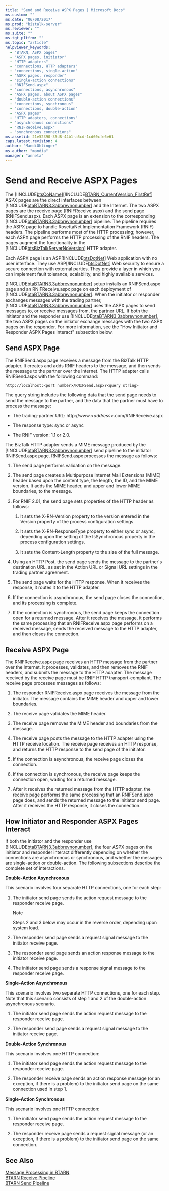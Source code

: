 ```yaml
---
title: "Send and Receive ASPX Pages | Microsoft Docs"
ms.custom: ""
ms.date: "06/08/2017"
ms.prod: "biztalk-server"
ms.reviewer: ""
ms.suite: ""
ms.tgt_pltfrm: ""
ms.topic: "article"
helpviewer_keywords: 
  - "BTARN, ASPX pages"
  - "ASPX pages, initiator"
  - "HTTP adapters"
  - "connections, HTTP adapters"
  - "connections, single-action"
  - "ASPX pages, responder"
  - "single-action connections"
  - "RNIFSend.aspx"
  - "connections, asynchronous"
  - "ASPX pages, about ASPX pages"
  - "double-action connections"
  - "connections, synchronous"
  - "connections, double-action"
  - "ASPX pages"
  - "HTTP adapters, connections"
  - "asynchronous connections"
  - "RNIFReceive.aspx"
  - "synchronous connections"
ms.assetid: 21e52390-35d8-44b1-a5cd-1cd60cfe6e61
caps.latest.revision: 4
author: "MandiOhlinger"
ms.author: "mandia"
manager: "anneta"
---
```

# Send and Receive ASPX Pages
The [!INCLUDE[btsCoName](../../includes/btsconame-md.md)][!INCLUDE[BTARN_CurrentVersion_FirstRef](../../includes/btarn-currentversion-firstref-md.md)] ASPX pages are the direct interfaces between [!INCLUDE[btaBTARN3.3abbrevnonumber](../../includes/btabtarn3-3abbrevnonumber-md.md)] and the Internet. The two ASPX pages are the receive page (RNIFReceive.aspx) and the send page (RNIFSend.aspx). Each ASPX page is an extension to the corresponding [!INCLUDE[btaBTARN3.3abbrevnonumber](../../includes/btabtarn3-3abbrevnonumber-md.md)] pipeline. The pipeline requires the ASPX page to handle RosettaNet Implementation Framework (RNIF) headers. The pipeline performs most of the HTTP processing; however, each ASPX page performs the HTTP processing of the RNIF headers. The pages augment the functionality in the [!INCLUDE[btsBizTalkServerNoVersion](../../includes/btsbiztalkservernoversion-md.md)] HTTP adapter.  
  
 Each ASPX page is an ASP[!INCLUDE[btsDotNet](../../includes/btsdotnet-md.md)] Web application with no user interface. They use ASP[!INCLUDE[btsDotNet](../../includes/btsdotnet-md.md)] Web security to ensure a secure connection with external parties. They provide a layer in which you can implement fault tolerance, scalability, and highly available services.  
  
 [!INCLUDE[btaBTARN3.3abbrevnonumber](../../includes/btabtarn3-3abbrevnonumber-md.md)] setup installs an RNIFSend.aspx page and an RNIFReceive.aspx page on each deployment of [!INCLUDE[btaBTARN3.3abbrevnonumber](../../includes/btabtarn3-3abbrevnonumber-md.md)]. When the initiator or responder exchanges messages with the trading partner, [!INCLUDE[btaBTARN3.3abbrevnonumber](../../includes/btabtarn3-3abbrevnonumber-md.md)] uses the ASPX pages to send messages to, or receive messages from, the partner URL. If both the initiator and the responder use [!INCLUDE[btaBTARN3.3abbrevnonumber](../../includes/btabtarn3-3abbrevnonumber-md.md)], the two ASPX pages on the initiator exchange messages with the two ASPX pages on the responder. For more information, see the "How Initiator and Responder ASPX Pages Interact" subsection below.  
  
## Send ASPX Page  
 The RNIFSend.aspx page receives a message from the BizTalk HTTP adapter. It creates and adds RNIF headers to the message, and then sends the message to the partner over the Internet. The HTTP adapter calls RNIFSend.aspx with the following command:  
  
```  
http://localhost:<port number>/RNIFSend.aspx?<query string>  
```  
  
 The query string includes the following data that the send page needs to send the message to the partner, and the data that the partner must have to process the message:  
  
-   The trading-partner URL: http://www.\<*address*\>.com/RNIFReceive.aspx  
  
-   The response type: sync or async  
  
-   The RNIF version: 1.1 or 2.0.  
  
 The BizTalk HTTP adapter sends a MIME message produced by the [!INCLUDE[btaBTARN3.3abbrevnonumber](../../includes/btabtarn3-3abbrevnonumber-md.md)] send pipeline to the initiator RNIFSend.aspx page. RNIFSend.aspx processes the message as follows:  
  
1.  The send page performs validation on the message.  
  
2.  The send page creates a Multipurpose Internet Mail Extensions (MIME) header based upon the content type, the length, the ID, and the MIME version. It adds the MIME header, and upper and lower MIME boundaries, to the message.  
  
3.  For RNIF 2.01, the send page sets properties of the HTTP header as follows:  
  
    1.  It sets the X-RN-Version property to the version entered in the Version property of the process configuration settings.  
  
    2.  It sets the X-RN-ResponseType property to either sync or async, depending upon the setting of the IsSynchronous property in the process configuration settings.  
  
    3.  It sets the Content-Length property to the size of the full message.  
  
4.  Using an HTTP Post, the send page sends the message to the partner's destination URL, as set in the Action URL or Signal URL settings in the trading partner agreement.  
  
5.  The send page waits for the HTTP response. When it receives the response, it routes it to the HTTP adapter.  
  
6.  If the connection is asynchronous, the send page closes the connection, and its processing is complete.  
  
7.  If the connection is synchronous, the send page keeps the connection open for a returned message. After it receives the message, it performs the same processing that an RNIFReceive.aspx page performs on a received message, sends the received message to the HTTP adapter, and then closes the connection.  
  
## Receive ASPX Page  
 The RNIFReceive.aspx page receives an HTTP message from the partner over the Internet. It processes, validates, and then removes the RNIF headers, and submits the message to the HTTP adapter. The message received by the receive page must be RNIF HTTP transport-compliant. The receive page processes messages as follows:  
  
1.  The responder RNIFReceive.aspx page receives the message from the initiator. The message contains the MIME header and upper and lower boundaries.  
  
2.  The receive page validates the MIME header.  
  
3.  The receive page removes the MIME header and boundaries from the message.  
  
4.  The receive page posts the message to the HTTP adapter using the HTTP receive location. The receive page receives an HTTP response, and returns the HTTP response to the send page of the initiator.  
  
5.  If the connection is asynchronous, the receive page closes the connection.  
  
6.  If the connection is synchronous, the receive page keeps the connection open, waiting for a returned message.  
  
7.  After it receives the returned message from the HTTP adapter, the receive page performs the same processing that an RNIFSend.aspx page does, and sends the returned message to the initiator send page. After it receives the HTTP response, it closes the connection.  
  
## How Initiator and Responder ASPX Pages Interact  
 If both the initiator and the responder use [!INCLUDE[btaBTARN3.3abbrevnonumber](../../includes/btabtarn3-3abbrevnonumber-md.md)], the four ASPX pages on the initiator and responder interact differently depending on whether the connections are asynchronous or synchronous, and whether the messages are single-action or double-action. The following subsections describe the complete set of interactions.  
  
 **Double-Action Asynchronous**  
  
 This scenario involves four separate HTTP connections, one for each step:  
  
1.  The initiator send page sends the action request message to the responder receive page.  
  
    > [!NOTE]
    >  Steps 2 and 3 below may occur in the reverse order, depending upon system load.  
  
2.  The responder send page sends a request signal message to the initiator receive page.  
  
3.  The responder send page sends an action response message to the initiator receive page.  
  
4.  The initiator send page sends a response signal message to the responder receive page.  
  
 **Single-Action Asynchronous**  
  
 This scenario involves two separate HTTP connections, one for each step. Note that this scenario consists of step 1 and 2 of the double-action asynchronous scenario.  
  
1.  The initiator send page sends the action request message to the responder receive page.  
  
2.  The responder send page sends a request signal message to the initiator receive page.  
  
 **Double-Action Synchronous**  
  
 This scenario involves one HTTP connection:  
  
1.  The initiator send page sends the action request message to the responder receive page.  
  
2.  The responder receive page sends an action response message (or an exception, if there is a problem) to the initiator send page on the same connection used in step 1.  
  
 **Single-Action Synchronous**  
  
 This scenario involves one HTTP connection:  
  
1.  The initiator send page sends the action request message to the responder receive page.  
  
2.  The responder receive page sends a request signal message (or an exception, if there is a problem) to the initiator send page on the same connection.  
  
## See Also  
 [Message Processing in BTARN](../../adapters-and-accelerators/accelerator-rosettanet/message-processing-in-btarn.md)   
 [BTARN Receive Pipeline](../../adapters-and-accelerators/accelerator-rosettanet/btarn-receive-pipeline.md)   
 [BTARN Send Pipeline](../../adapters-and-accelerators/accelerator-rosettanet/btarn-send-pipeline.md)